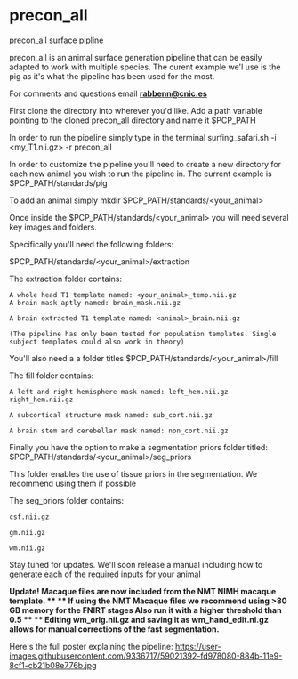 # precon_all
precon_all surface pipline

precon_all is an animal surface generation pipeline that can be easily adapted to work with multiple species. 
The curent example we'l use is the pig as it's what the pipeline has been used for the most. 

For comments and questions email **rabbenn@cnic.es**

First clone the directory into wherever you'd like. Add a path variable pointing to the cloned precon_all directory and name it $PCP_PATH

In order to run the pipeline simply type in the terminal surfing_safari.sh -i <my_T1.nii.gz> -r precon_all

In order to customize the pipeline you'll need to create a new directory for each new animal you wish to run the pipeline in.
The current example is $PCP_PATH/standards/pig

To add an animal simply mkdir $PCP_PATH/standards/<your_animal>

Once inside the $PCP_PATH/standards/<your_animal> you will need several key images and folders. 

Specifically you'll need the following folders:

$PCP_PATH/standards/<your_animal>/extraction

  The extraction folder contains:
  
    A whole head T1 template named: <your_animal>_temp.nii.gz 
    A brain mask aptly named: brain_mask.nii.gz 
    
    A brain extracted T1 template named: <animal>_brain.nii.gz
    
    (The pipeline has only been tested for population templates. Single subject templates could also work in theory)
    
    
You'll also need a a folder titles $PCP_PATH/standards/<your_animal>/fill
  
  The fill folder contains:
  
    A left and right hemisphere mask named: left_hem.nii.gz right_hem.nii.gz
    
    A subcortical structure mask named: sub_cort.nii.gz 
    
    A brain stem and cerebellar mask named: non_cort.nii.gz 
    
Finally you have the option to make a segmentation priors folder titled: $PCP_PATH/standards/<your_animal>/seg_priors
  
  This folder enables the use of tissue priors in the segmentation. We recommend using them if possible
  
  The seg_priors folder contains:
    
    csf.nii.gz
    
    gm.nii.gz
   
    wm.nii.gz

Stay tuned for updates. We'll soon release a manual including how to generate each of the required inputs for your animal

**Update! Macaque files are now included from the NMT NIMH macaque template. **
** If using the NMT Macaque files we recommend using >80 GB memory for the FNIRT stages Also run it with a higher threshold than 0.5 **
** Editing wm_orig.nii.gz and saving it as wm_hand_edit.ni.gz allows for manual corrections of the fast segmentation.**

Here's the full poster explaining the pipeline: https://user-images.githubusercontent.com/9336717/59021392-fd978080-884b-11e9-8cf1-cb21b08e776b.jpg
